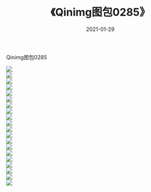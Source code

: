 ﻿---
layout: post
title:  《Qinimg图包0285》
date:   2021-01-29
img: http://imgx.orgx.ga/Qinimg图包/Qinimg图包0285/000.jpg
categories: [美女, 清纯, 唯美]
---

Qinimg图包0285

 ![](http://imgx.orgx.ga/Qinimg图包/Qinimg图包0285/001.jpg) <br>![](http://imgx.orgx.ga/Qinimg图包/Qinimg图包0285/002.jpg) <br>![](http://imgx.orgx.ga/Qinimg图包/Qinimg图包0285/003.jpg) <br>![](http://imgx.orgx.ga/Qinimg图包/Qinimg图包0285/004.jpg) <br>![](http://imgx.orgx.ga/Qinimg图包/Qinimg图包0285/005.jpg) <br>![](http://imgx.orgx.ga/Qinimg图包/Qinimg图包0285/006.jpg) <br>![](http://imgx.orgx.ga/Qinimg图包/Qinimg图包0285/007.jpg) <br>![](http://imgx.orgx.ga/Qinimg图包/Qinimg图包0285/008.jpg) <br>![](http://imgx.orgx.ga/Qinimg图包/Qinimg图包0285/009.jpg) <br>![](http://imgx.orgx.ga/Qinimg图包/Qinimg图包0285/010.jpg) <br>![](http://imgx.orgx.ga/Qinimg图包/Qinimg图包0285/011.jpg) <br>![](http://imgx.orgx.ga/Qinimg图包/Qinimg图包0285/012.jpg) <br>![](http://imgx.orgx.ga/Qinimg图包/Qinimg图包0285/013.jpg) <br>![](http://imgx.orgx.ga/Qinimg图包/Qinimg图包0285/014.jpg) <br>![](http://imgx.orgx.ga/Qinimg图包/Qinimg图包0285/015.jpg) <br>![](http://imgx.orgx.ga/Qinimg图包/Qinimg图包0285/016.jpg) <br>![](http://imgx.orgx.ga/Qinimg图包/Qinimg图包0285/017.jpg) <br>![](http://imgx.orgx.ga/Qinimg图包/Qinimg图包0285/018.jpg) <br>![](http://imgx.orgx.ga/Qinimg图包/Qinimg图包0285/019.jpg) <br>![](http://imgx.orgx.ga/Qinimg图包/Qinimg图包0285/020.jpg) <br>